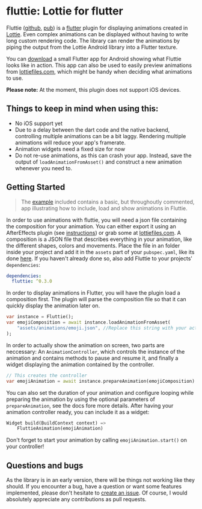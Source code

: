 # fluttie: Lottie for flutter
Fluttie ([github](https://github.com/simolus3/fluttie/), [pub](https://pub.dartlang.org/packages/fluttie)) 
is a [flutter](https://flutter.io/) plugin for displaying animations
created in [Lottie](http://airbnb.io/lottie/). Even complex animations can 
be displayed without having to write long custom rendering code.
The library can render the animations by piping the output from the Lottie
Android library into a Flutter texture.

You can [download](https://drive.google.com/file/d/1l3v6dLIXnR1M0ZIHwfnqHlVarlpGV1sp/view?usp=sharing)
a small Flutter app for Android showing what Fluttie looks like in action. This
app can also be used to easily preview animations from [lottiefiles.com](https://www.lottiefiles.com/popular),
which might be handy when deciding what animations to use.

**Please note:** At the moment, this plugin does not support iOS devices.

## Things to keep in mind when using this:
 - No iOS support yet
 - Due to a delay between the dart code and the native backend, controlling
   multiple animations can be a bit laggy. Rendering multiple animations will
   reduce your app's framerate.
 - Animation widgets need a fixed size for now
 - Do not re-use animations, as this can crash your app. Instead, save the output
   of `loadAnimationFromAsset()` and construct a new animation whenever you need
   to.

## Getting Started

> The [example](https://github.com/simolus3/fluttie/tree/master/example) included
> contains a basic, but throughoutly commented, app illustrating how to include,
> load and show animations in Fluttie.

In order to use animations with fluttie, you will need a json file
containing the composition for your animation. You can either export it using
an AfterEffects plugin (see [instructions](http://airbnb.io/lottie/after-effects/getting-started.html))
or grab some at [lottiefiles.com](https://www.lottiefiles.com/). A
composition is a JSON file that describes everything in your animation,
like the different shapes, colors and movements.
Place the file in an folder inside your project and add it in the
`assets` part of your `pubspec.yaml`, like its done [here](https://github.com/simolus3/fluttie/blob/master/example/pubspec.yaml#L29-L31).
If you haven't already done so, also add Fluttie to your projects' `dependencies`:
```yaml
dependencies:
  fluttie: ^0.3.0
```
In order to display animations in Flutter, you will have the plugin load
a composition first. The plugin will parse the composition file so
that it can quickly display the animation later on.
```dart
var instance = Fluttie();
var emojiComposition = await instance.loadAnimationFromAsset(
    "assets/animations/emoji.json", //Replace this string with your actual file
);
```
In order to actually show the animation on screen, two parts are neccessary:
An `AnimationController`, which controls the instance of the animation
and contains methods to pause and resume it, and finally a widget displaying
the animation contained by the controller.
```dart
// This creates the controller
var emojiAnimation = await instance.prepareAnimation(emojiComposition)
```
You can also set the duration of your animation and configure looping while
preparing the animation by using the optional parameters of `prepareAnimation`, see
the docs fore more details.
After having your animation controller ready, you can include it as a widget:
```dart
Widget build(BuildContext context) =>
    FluttieAnimation(emojiAnimation)
```
Don't forget to start your animation by calling `emojiAnimation.start()`
on your controller!

## Questions and bugs

As the library is in an early version, there will be things not working like
they should. If you encounter a bug, have a question or want some features implemented,
please don't hesitate to [create an issue](https://github.com/simolus3/fluttie/issues/new).
Of course, I would absolutely appreciate any contributions as pull requests.
